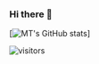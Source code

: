 ### Hi there 👋


[![MT's GitHub stats](https://github-readme-stats.vercel.app/api?username=MattZ-99&show_icons=true&hide=stars&theme=radical)]


<!-- (https://github.com/anuraghazra/github-readme-stats) -->


 ![visitors](https://visitor-badge.glitch.me/badge?page_id=https://github.com/MattZ-99)
 
 
<!--
[![Top Langs](https://github-readme-stats.vercel.app/api/top-langs/?username=MattZ-99&layout=compact)](https://github.com/anuraghazra/github-readme-stats)
-->


<!--
**MattZ-99/MattZ-99** is a ✨ _special_ ✨ repository because its `README.md` (this file) appears on your GitHub profile.

Here are some ideas to get you started:

- 🔭 I’m currently working on ...
- 🌱 I’m currently learning ...
- 👯 I’m looking to collaborate on ...
- 🤔 I’m looking for help with ...
- 💬 Ask me about ...
- 📫 How to reach me: ...
- 😄 Pronouns: ...
- ⚡ Fun fact: ...
-->


